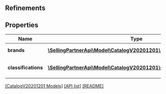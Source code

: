## Refinements

## Properties

Name | Type | Description | Notes
------------ | ------------- | ------------- | -------------
**brands** | [**\SellingPartnerApi\Model\CatalogV20201201\BrandRefinement[]**](BrandRefinement.md) | Brand search refinements. |
**classifications** | [**\SellingPartnerApi\Model\CatalogV20201201\ClassificationRefinement[]**](ClassificationRefinement.md) | Classification search refinements. |

[[CatalogV20201201 Models]](../) [[API list]](../../Api) [[README]](../../../README.md)
